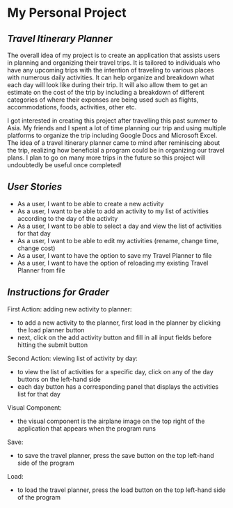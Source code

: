 # **My Personal Project**

## *Travel Itinerary Planner*

The overall idea of my project is to create an application that assists users in planning and organizing their travel
trips. It is tailored to individuals who have any upcoming trips with the intention of traveling to various
places with numerous daily activities. It can help organize and breakdown what each day will look like during their
trip. It will also allow them to get an estimate on the cost of the trip by including a breakdown of different 
categories of where their expenses are being used such as flights, accommodations, foods, activities, other etc.

I got interested in creating this project after travelling this past summer to Asia. My friends and I spent a lot of 
time planning our trip and using multiple platforms to organize the trip including Google Docs and Microsoft Excel. The
idea of a travel itinerary planner came to mind after reminiscing about the trip, realizing how beneficial a program
could be in organizing our travel plans. I plan to go on many more trips in the future so this project will 
undoubtedly be useful once completed!

## *User Stories*
- As a user, I want to be able to create a new activity
- As a user, I want to be able to add an activity to my list of activities according to the day of the activity
- As a user, I want to be able to select a day and view the list of activities for that day
- As a user, I want to be able to edit my activities (rename, change time, change cost)
- As a user, I want to have the option to save my Travel Planner to file
- As a user, I want to have the option of reloading my existing Travel Planner from file

## *Instructions for Grader*
First Action: adding new activity to planner:
- to add a new activity to the planner, first load in the planner by clicking the load planner button
- next, click on the add activity button and fill in all input fields before hitting the submit button

Second Action: viewing list of activity by day:
- to view the list of activities for a specific day, click on any of the day buttons on the left-hand side
- each day button has a corresponding panel that displays the activities list for that day

Visual Component:
- the visual component is the airplane image on the top right of the application that appears when the program runs

Save:
- to save the travel planner, press the save button on the top left-hand side of the program

Load:
- to load the travel planner, press the load button on the top left-hand side of the program